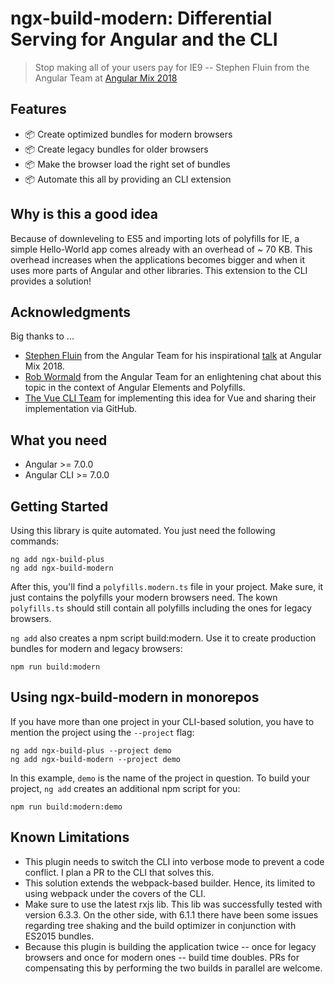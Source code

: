 # ngx-build-modern: Differential Serving for Angular and the CLI

> Stop making all of your users pay for IE9 -- Stephen Fluin from the Angular Team at [Angular Mix 2018](https://docs.google.com/presentation/d/1uEeFwJ7bubdNwVF2lDhyhT8Pkl9jRSoStxE0lFV867Y/preview?slide=id.g43c65a1fb9_1_266)

## Features

- 📦 Create optimized bundles for modern browsers 
- 📦 Create legacy bundles for older browsers
- 📦 Make the browser load the right set of bundles
- 📦 Automate this all by providing an CLI extension

## Why is this a good idea

Because of downleveling to ES5 and importing lots of polyfills for IE, a simple Hello-World app comes already with an overhead of ~ 70 KB. This overhead increases when the applications becomes bigger and when it uses more parts of Angular and other libraries. This extension to the CLI provides a solution!

## Acknowledgments

Big thanks to ...

- [Stephen Fluin](https://twitter.com/stephenfluin) from the Angular Team for his inspirational [talk](https://docs.google.com/presentation/d/1uEeFwJ7bubdNwVF2lDhyhT8Pkl9jRSoStxE0lFV867Y/preview?slide=id.g43c65a1fb9_1_266) at Angular Mix 2018.
- [Rob Wormald](https://twitter.com/robwormald) from the Angular Team for an enlightening chat about this topic in the context of Angular Elements and Polyfills.
- [The Vue CLI Team](https://cli.vuejs.org) for implementing this idea for Vue and sharing their implementation via GitHub.

## What you need

- Angular >= 7.0.0
- Angular CLI >= 7.0.0

## Getting Started

Using this library is quite automated. You just need the following commands:

```
ng add ngx-build-plus
ng add ngx-build-modern
```

After this, you'll find a ``polyfills.modern.ts`` file in your project. Make sure, it just contains the polyfills your modern browsers need. The kown ``polyfills.ts`` should still contain all   polyfills including the ones for legacy browsers.

``ng add`` also creates a npm script build:modern. Use it to create production bundles for modern and legacy browsers:

```
npm run build:modern
```

## Using ngx-build-modern in monorepos

If you have more than one project in your CLI-based solution, you have to mention the project using the ``--project`` flag:

```
ng add ngx-build-plus --project demo
ng add ngx-build-modern --project demo
```

In this example, ``demo`` is the name of the project in question. To build your project, ``ng add`` creates an additional npm script for you:

```
npm run build:modern:demo
```

## Known Limitations

- This plugin needs to switch the CLI into verbose mode to prevent a code conflict. I plan a PR to the CLI that solves this.
- This solution extends the webpack-based builder. Hence, its limited to using webpack under the covers of the CLI.
- Make sure to use the latest rxjs lib. This lib was successfully tested with version 6.3.3. On the other side, with 6.1.1 there have been some issues regarding tree shaking and the build optimizer in conjunction with ES2015 bundles.
- Because this plugin is building the application twice -- once for legacy browsers and once for modern ones -- build time doubles. PRs for compensating this by performing the two builds in parallel are welcome.